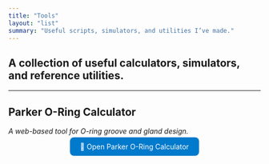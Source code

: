 ```yaml
---
title: "Tools"
layout: "list"
summary: "Useful scripts, simulators, and utilities I’ve made."
---
```


## A collection of useful calculators, simulators, and reference utilities.

---

## Parker O-Ring Calculator  
*A web-based tool for O-ring groove and gland design.*

<p align="center">
  <a href="https://divapps.parker.com/divapps/oring/ORingSelector/?LangID=DE&lang=en&cntry=us/17061&LangSrcType=local" 
     style="text-decoration:none; background:#007acc; color:white; padding:10px 20px; border-radius:8px;">
    🔗 Open Parker O-Ring Calculator
  </a>
</p>

